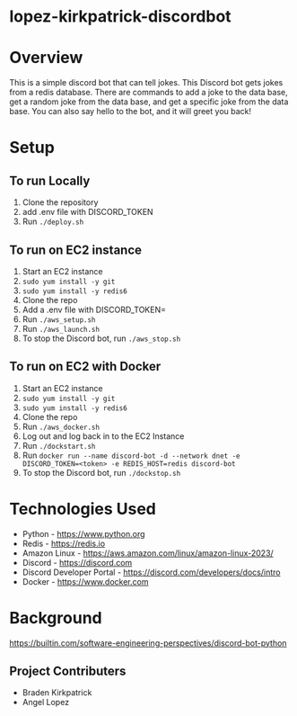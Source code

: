 # lopez-kirkpatrick-discordbot

# Overview

This is a simple discord bot that can tell jokes. This Discord bot gets jokes from a redis database. There are commands to add a joke to the data base, get a random joke from the data base, and get a specific joke from the data base. You can also say hello to the bot, and it will greet you back!


# Setup

## **To run Locally**

1. Clone the repository
2. add .env file with DISCORD_TOKEN
3. Run `./deploy.sh`


## **To run on EC2 instance**

1. Start an EC2 instance
2. `sudo yum install -y git`
3. `sudo yum install -y redis6`
4. Clone the repo
5. Add a .env file with DISCORD_TOKEN=<token>
6. Run `./aws_setup.sh`
7. Run `./aws_launch.sh`
8. To stop the Discord bot, run `./aws_stop.sh`

## **To run on EC2 with Docker**

1. Start an EC2 instance
2. `sudo yum install -y git`
3. `sudo yum install -y redis6`
4. Clone the repo
5. Run `./aws_docker.sh`
6. Log out and log back in to the EC2 Instance
7. Run `./dockstart.sh`
8. Run `docker run --name discord-bot -d --network dnet -e DISCORD_TOKEN=<token> -e REDIS_HOST=redis discord-bot`
9. To stop the Discord bot, run `./dockstop.sh`

# Technologies Used 

- Python - https://www.python.org
- Redis - https://redis.io
- Amazon Linux - https://aws.amazon.com/linux/amazon-linux-2023/
- Discord - https://discord.com
- Discord Developer Portal - https://discord.com/developers/docs/intro
- Docker - https://www.docker.com



# Background

https://builtin.com/software-engineering-perspectives/discord-bot-python

## Project Contributers
- Braden Kirkpatrick
- Angel Lopez
